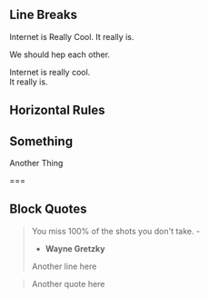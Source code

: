 ## Line Breaks

Internet is Really Cool.
It really is.

We should hep each other.

Internet is really cool. <br>
It really is.

## Horizontal Rules

Something
---

Another Thing

===


## Block Quotes

> You miss 100% of the shots you don't take. -
> - **Wayne Gretzky**
>
>
> Another line here

>Another quote here
